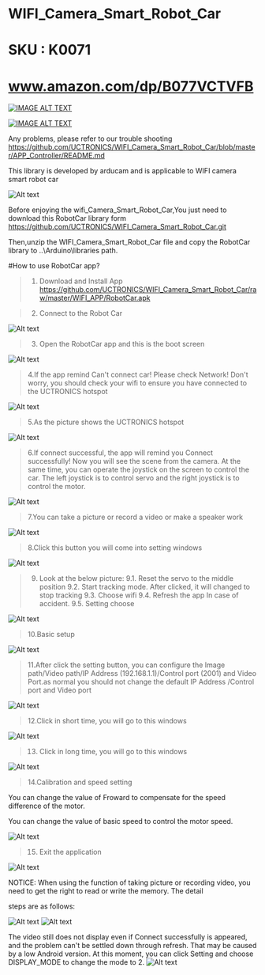 # WIFI_Camera_Smart_Robot_Car
# SKU : K0071  
# www.amazon.com/dp/B077VCTVFB
[![IMAGE ALT TEXT](https://github.com/UCTRONICS/WIFI_Camera_Smart_Robot_Car/blob/master/image/video.jpeg)](https://www.youtube.com/watch?v=_S0BNnSgIgM "WIFI Camera Smart Robot Car Installation")

[![IMAGE ALT TEXT](https://github.com/UCTRONICS/WIFI_Camera_Smart_Robot_Car/blob/master/image/video1.jpeg)](https://youtu.be/p29AVxl-zDo "UCTRONICS WIFI Camera Robot Car PartII")

Any problems, please refer to our trouble shooting https://github.com/UCTRONICS/WIFI_Camera_Smart_Robot_Car/blob/master/APP_Controller/README.md

This library is developed by arducam and is applicable to WIFI camera smart robot car

![Alt text](https://github.com/UCTRONICS/WIFI_Camera_Smart_Robot_Car/blob/master/image/IMG_9871.png)


Before enjoying the wifi_Camera_Smart_Robot_Car,You just need to download this RobotCar library form https://github.com/UCTRONICS/WIFI_Camera_Smart_Robot_Car.git

Then,unzip the WIFI_Camera_Smart_Robot_Car file and copy the RobotCar library to ..\Arduino\libraries path.


#How to use RobotCar app?

> 1. Download and Install App
https://github.com/UCTRONICS/WIFI_Camera_Smart_Robot_Car/raw/master/WIFI_APP/RobotCar.apk

> 2. Connect to the Robot Car

![Alt text](https://github.com/UCTRONICS/WIFI_Camera_Smart_Robot_Car/blob/master/image/1.png)

> 3. Open the RobotCar app and this is the boot screen

![Alt text](https://github.com/UCTRONICS/WIFI_Camera_Smart_Robot_Car/blob/master/image/2.png)

> 4.If the app remind Can't connect car! Please check Network! Don't worry, you should check your wifi to ensure you have connected to the UCTRONICS hotspot

![Alt text](https://github.com/UCTRONICS/WIFI_Camera_Smart_Robot_Car/blob/master/image/3.png)

> 5.As the picture shows the UCTRONICS hotspot

![Alt text](https://github.com/UCTRONICS/WIFI_Camera_Smart_Robot_Car/blob/master/image/4.png)

> 6.If connect successful, the app will remind you Connect successfully! Now you will see the scene from the  camera. At the same time, you can operate the joystick on the screen to control the car. The left joystick is to control servo and the right joystick is to control the motor.

![Alt text](https://github.com/UCTRONICS/WIFI_Camera_Smart_Robot_Car/blob/master/image/6.png)

> 7.You can take a picture or record a video or make a speaker work

![Alt text](https://github.com/UCTRONICS/WIFI_Camera_Smart_Robot_Car/blob/master/image/6.png)

> 8.Click this button you will come into setting windows

![Alt text](https://github.com/UCTRONICS/WIFI_Camera_Smart_Robot_Car/blob/master/image/7.png)

> 9. Look at the below picture:
  9.1. Reset the servo to the middle position
  9.2. Start tracking mode. After clicked, it will changed to stop tracking 
  9.3. Choose wifi
  9.4. Refresh the app In case of accident.
  9.5. Setting choose
 
 ![Alt text](https://github.com/UCTRONICS/WIFI_Camera_Smart_Robot_Car/blob/master/image/8.png)

> 10.Basic setup

 ![Alt text](https://github.com/UCTRONICS/WIFI_Camera_Smart_Robot_Car/blob/master/image/9.png)
 
> 11.After click the setting button, you can configure the Image path/Video path/IP Address (192.168.1.1)/Control port (2001) and       Video Port.as normal you should not change the default IP Address /Control port and Video port

![Alt text](https://github.com/UCTRONICS/WIFI_Camera_Smart_Robot_Car/blob/master/image/10.png)

> 12.Click in short time, you will go to this windows

![Alt text](https://github.com/UCTRONICS/WIFI_Camera_Smart_Robot_Car/blob/master/image/11.png)

> 13. Click in long time, you will go to this windows

![Alt text](https://github.com/UCTRONICS/WIFI_Camera_Smart_Robot_Car/blob/master/image/12.png)

> 14.Calibration and speed setting 

You can change the value of Froward to compensate for the speed difference of the motor.

You can change the value of basic speed to control the motor speed.

![Alt text](https://github.com/UCTRONICS/WIFI_Camera_Smart_Robot_Car/blob/master/image/13.png)

> 15. Exit the application

![Alt text](https://github.com/UCTRONICS/WIFI_Camera_Smart_Robot_Car/blob/master/image/14.png)

NOTICE:
When using the function of taking picture or recording video, you need to get the right to read or write the memory. The detail 

steps are as follows:


![Alt text](https://github.com/UCTRONICS/WIFI_Camera_Smart_Robot_Car/blob/master/image/16.png)
![Alt text](https://github.com/UCTRONICS/WIFI_Camera_Smart_Robot_Car/blob/master/image/17.png)

 The video still does not display even if Connect successfully is appeared, and the problem can't be settled down through refresh. That may be caused by a low Android version. At this moment, you can click Setting and choose DISPLAY_MODE to change the mode to 2.
![Alt text](https://github.com/UCTRONICS/WIFI_Camera_Smart_Robot_Car/blob/master/image/18.png)
